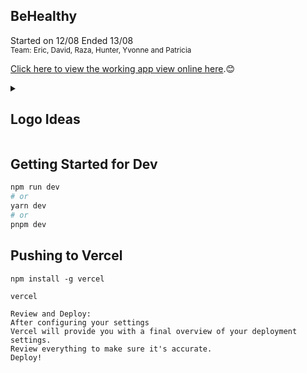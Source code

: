 ## BeHealthy
Started on 12/08 Ended 13/08<br>
<sub>Team: Eric, David, Raza, Hunter, Yvonne and Patricia</sub>

[Click here to view the working app view online here](https://behealthy-teal.vercel.app).😊

<details>
<summary><h2>Logo Ideas</h2></summary>
<br>

  
![download](https://github.com/dyzhuu/BeHealthy/assets/62681404/10a2f5c9-e068-475a-8a3a-f80873891714)
![dwqdwq](https://github.com/dyzhuu/BeHealthy/assets/62681404/dcdb5a5d-5e99-4eb1-9142-99868dd0d6f0)
![dwqddwqdq](https://github.com/dyzhuu/BeHealthy/assets/62681404/940b23a8-e808-4901-b80f-b7492da74f07)

<br><br>
<pre>
&lt;details&gt;
&lt;summary&gt;How do I dropdown?&lt;&#47;summary&gt;
&lt;br&gt;
This is how you dropdown.
&lt;&#47;details&gt;
</pre>
</details>

## Getting Started for Dev
```bash
npm run dev
# or
yarn dev
# or
pnpm dev
```
## Pushing to Vercel
```
npm install -g vercel

vercel

Review and Deploy:
After configuring your settings
Vercel will provide you with a final overview of your deployment settings.
Review everything to make sure it's accurate.
Deploy!
```
